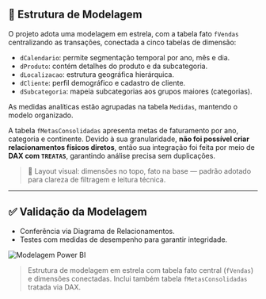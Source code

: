 ## 🎯 Estrutura de Modelagem

O projeto adota uma modelagem em estrela, com a tabela fato `fVendas` centralizando as transações, conectada a cinco tabelas de dimensão:

- `dCalendario`: permite segmentação temporal por ano, mês e dia.
- `dProduto`: contém detalhes do produto e da subcategoria.
- `dLocalizacao`: estrutura geográfica hierárquica.
- `dCliente`: perfil demográfico e cadastro de cliente.
- `dSubcategoria`: mapeia subcategorias aos grupos maiores (categorias).

As medidas analíticas estão agrupadas na tabela `Medidas`, mantendo o modelo organizado.

A tabela `fMetasConsolidadas` apresenta metas de faturamento por ano, categoria e continente. Devido à sua granularidade, **não foi possível criar relacionamentos físicos diretos**, então sua integração foi feita por meio de **DAX com `TREATAS`**, garantindo análise precisa sem duplicações.

> 📌 Layout visual: dimensões no topo, fato na base — padrão adotado para clareza de filtragem e leitura técnica.


---

## ✅ Validação da Modelagem

- Conferência via Diagrama de Relacionamentos.
- Testes com medidas de desempenho para garantir integridade.

![Modelagem Power BI](<img width="1920" height="1019" alt="Power BI Desktop 29_07_2025 13_14_39" src="https://github.com/user-attachments/assets/b0445813-abfd-4097-9247-25aa521a5299" />
)

> Estrutura de modelagem em estrela com tabela fato central (`fVendas`) e dimensões conectadas. Inclui também tabela `fMetasConsolidadas` tratada via DAX.


